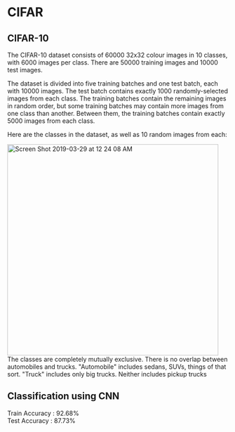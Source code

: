 # CIFAR
## CIFAR-10 
The CIFAR-10 dataset consists of 60000 32x32 colour images in 10 classes, with 6000 images per class. There are 50000 training images and 10000 test images. 

The dataset is divided into five training batches and one test batch, each with 10000 images. The test batch contains exactly 1000 randomly-selected images from each class. The training batches contain the remaining images in random order, but some training batches may contain more images from one class than another. Between them, the training batches contain exactly 5000 images from each class. 

Here are the classes in the dataset, as well as 10 random images from each:

<img width="481" alt="Screen Shot 2019-03-29 at 12 24 08 AM" src="https://user-images.githubusercontent.com/31596604/55184817-1daa2400-51b9-11e9-93dc-89c659e3f6fe.png">
The classes are completely mutually exclusive. There is no overlap between automobiles and trucks. "Automobile" includes sedans, SUVs, things of that sort. "Truck" includes only big trucks. Neither includes pickup trucks

## Classification using CNN
Train Accuracy : 92.68%<br/>
Test Accuracy : 87.73%

